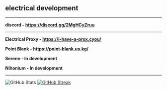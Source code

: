 ## electrical development

-------------------------------------------------------------
**discord - https://discord.gg/2MgHCyZruu**

-------------------------------------------------------------

**Electrical Proxy - https://i-have-a-prox.cyou/**

**Point Blank - https://point-blank.us.kg/**

**Serene - In development**

**Nihonium - In development**

------------------------------------------------------------

![GitHub Stats](https://ghrmes.vercel.app/api?username=play452&theme=merko&show_icons=true&hide_border=true&count_private=true) [![GitHub Streak](https://github-readme-streak-stats.herokuapp.com?user=play452&theme=merko)](https://git.io/streak-stats)
